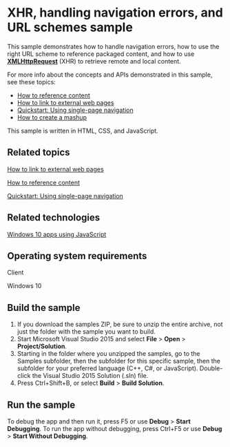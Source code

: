 ﻿<!---
  category: Navigation
  samplefwlink: http://go.microsoft.com/fwlink/p/?LinkId=620582&clcid=0x409
--->

# XHR, handling navigation errors, and URL schemes sample

This sample demonstrates how to handle navigation errors, how to use the right URL scheme to reference packaged content, and how to use [**XMLHttpRequest**](http://msdn.microsoft.com/library/windows/apps/hh453379) (XHR) to retrieve remote and local content.

For more info about the concepts and APIs demonstrated in this sample, see these topics:

-   [How to reference content](http://msdn.microsoft.com/library/windows/apps/hh781215)
-   [How to link to external web pages](http://msdn.microsoft.com/library/windows/apps/hh780594)
-   [Quickstart: Using single-page navigation](http://msdn.microsoft.com/library/windows/apps/hh452768)
-   [How to create a mashup](http://msdn.microsoft.com/library/windows/apps/hh452745)

This sample is written in HTML, CSS, and JavaScript.

Related topics
--------------

[How to link to external web pages](http://msdn.microsoft.com/library/windows/apps/hh780594)

[How to reference content](http://msdn.microsoft.com/library/windows/apps/hh781215)

[Quickstart: Using single-page navigation](http://msdn.microsoft.com/library/windows/apps/hh452768)

Related technologies
--------------------

[Windows 10 apps using JavaScript](http://msdn.microsoft.com/library/windows/apps/br211385)

Operating system requirements
-----------------------------

Client

Windows 10

Build the sample
----------------

1. If you download the samples ZIP, be sure to unzip the entire archive, not just the folder with the sample you want to build. 
2. Start Microsoft Visual Studio 2015 and select **File** \> **Open** \> **Project/Solution**.
3. Starting in the folder where you unzipped the samples, go to the Samples subfolder, then the subfolder for this specific sample, then the subfolder for your preferred language (C++, C#, or JavaScript). Double-click the Visual Studio 2015 Solution (.sln) file.
4. Press Ctrl+Shift+B, or select **Build** \> **Build Solution**.

Run the sample
--------------

To debug the app and then run it, press F5 or use **Debug** \> **Start Debugging**. To run the app without debugging, press Ctrl+F5 or use **Debug** \> **Start Without Debugging**.

